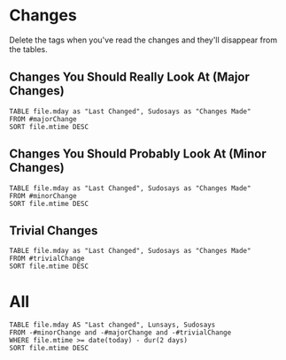 # Changes
Delete the tags when you've read the changes and they'll disappear from the tables.

## Changes You Should Really Look At (Major Changes)
```dataview
TABLE file.mday as "Last Changed", Sudosays as "Changes Made"
FROM #majorChange 
SORT file.mtime DESC
```

## Changes You Should Probably Look At (Minor Changes)
```dataview
TABLE file.mday as "Last Changed", Sudosays as "Changes Made"
FROM #minorChange 
SORT file.mtime DESC
```

## Trivial Changes
```dataview
TABLE file.mday as "Last Changed", Sudosays as "Changes Made"
FROM #trivialChange 
SORT file.mtime DESC
```

# All
```dataview
TABLE file.mday AS "Last changed", Lunsays, Sudosays
FROM -#minorChange and -#majorChange and -#trivialChange
WHERE file.mtime >= date(today) - dur(2 days)
SORT file.mtime DESC
```
